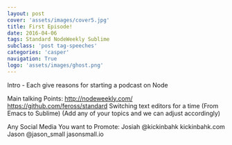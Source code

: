 ```yaml
---
layout: post
cover: 'assets/images/cover5.jpg'
title: First Episode!
date: 2016-04-06 
tags: Standard NodeWeekly Sublime
subclass: 'post tag-speeches'
categories: 'casper'
navigation: True
logo: 'assets/images/ghost.png'
---
```


Intro - Each give reasons for starting a podcast on Node

Main talking Points: 
http://nodeweekly.com/
https://github.com/feross/standard
Switching text editors for a time (From Emacs to Sublime)
(Add any of your topics and we can adjust accordingly)

Any Social Media You want to Promote: 
Josiah
@kickinbahk
kickinbahk.com
Jason
@jason_small
jasonsmall.io 
